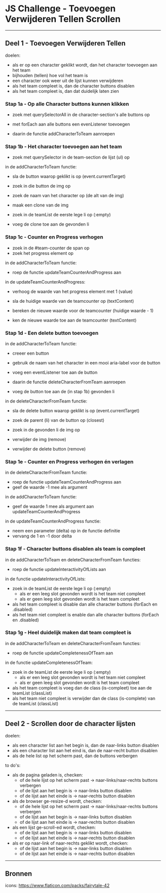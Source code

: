 # JS Challenge - Toevoegen Verwijderen Tellen Scrollen


<hr>


## Deel 1 - Toevoegen Verwijderen Tellen

doelen:
- als er op een character geklikt wordt, dan het character toevoegen aan het team
- bijhouden (tellen) hoe vol het team is
- een character ook weer uit de lijst kunnen verwijderen
- als het team compleet is, dan de character buttons disablen
- als het team compleet is, dan dat duidelijk laten zien


### Stap 1a - Op alle Character buttons kunnen klikken

- zoek met querySelectorAll in de character-section's alle buttons op

- met forEach aan alle buttons een evenListener toevoegen
- daarin de functie addCharacterToTeam aanroepen


### Stap 1b - Het character toevoegen aan het team

- zoek met querySelector in de team-section de lijst (ul) op

in de addCharacterToTeam functie:

- sla de button waarop geklikt is op (event.currentTarget)
- zoek in die button de img op
- zoek de naam van het character op (de alt van de img)
- maak een clone van de img

- zoek in de teamList de eerste lege li op (:empty)
- voeg de clone toe aan de gevonden li


### Stap 1c - Counter en Progress verhogen

- zoek in de #team-counter de span op
- zoek het progress element op

in de addCharacterToTeam functie:

- roep de functie updateTeamCounterAndProgress aan

in de updateTeamCounterAndProgress:

- verhoog de waarde van het progress element met 1 (value)

- sla de huidige waarde van de teamcounter op (textContent)
- bereken de nieuwe waarde voor de teamcounter (huidige waarde - 1)
- ken de nieuwe waarde toe aan de teamcounter (textContent)


### Stap 1d - Een delete button toevoegen

in de addCharacterToTeam functie:

- creeer een button
- gebruik de naam van het character in een mooi aria-label voor de button
- voeg een eventListener toe aan de button
- daarin de functie deleteCharacterFromTeam aanroepen

- voeg de button toe aan de (in stap 1b) gevonden li

in de deleteCharacterFromTeam functie:

- sla de delete button waarop geklikt is op (event.currentTarget)
- zoek de parent (li) van de button op (closest)
- zoek in de gevonden li de img op

- verwijder de img (remove)
- verwijder de delete button (remove)


### Stap 1e - Counter en Progress verhogen én verlagen

in de deleteCharacterFromTeam functie:

- roep de functie updateTeamCounterAndProgress aan
- geef de waarde -1 mee als argument

in de addCharacterToTeam functie:

- geef de waarde 1 mee als argument aan updateTeamCounterAndProgress

in de updateTeamCounterAndProgress functie:

- neem een parameter (delta) op in de functie definitie
- vervang de 1 en -1 door delta


### Stap 1f - Character buttons disablen als team is compleet

in de addCharacterToTeam en deleteCharacterFromTeam functies:

- roep de functie updateInteractivityOfLists aan

in de functie updateInteractivityOfLists:

- zoek in de teamList de eerste lege li op (:empty)
  - als er een leeg slot gevonden wordt is het team niet compleet
  - als er geen leeg slot gevonden wordt is het team compleet
- als het team compleet is disable dan alle character buttons (forEach en .disabled)
- als het team niet compleet is enable dan alle character buttons (forEach en .disabled)


### Stap 1g - Heel duidelijk maken dat team compleet is

in de addCharacterToTeam en deleteCharacterFromTeam functies:

- roep de functie updateCompletenessOfTeam aan

in de functie updateCompletenessOfTeam:

- zoek in de teamList de eerste lege li op (:empty)
  - als er een leeg slot gevonden wordt is het team niet compleet
  - als er geen leeg slot gevonden wordt is het team compleet
- als het team compleet is voeg dan de class (is-compleet) toe aan de teamList (classList)
- als het team niet compleet is verwijder dan de class (is-complete) van de teamList (classList)


<hr>


## Deel 2 - Scrollen door de character lijsten

doelen:
- als een character list aan het begin is, dan de naar-links button disablen
- als een character list aan het eind is, dan de naar-recht button disablen
- als de hele list op het scherm past, dan de buttons verbergen


to do's:
- als de pagina geladen is, checken:
  - of de hele lijst op het scherm past → naar-links/naar-rechts buttons verbergen
  - of de lijst aan het begin is → naar-links button disablen
  - of de lijst aan het einde is → naar-rechts button disablen
- als de browser ge-resize-d wordt, checken:
  - of de hele lijst op het scherm past → naar-links/naar-rechts buttons verbergen
  - of de lijst aan het begin is → naar-links button disablen
  - of de lijst aan het einde is → naar-rechts button disablen
- als een lijst ge-scroll-ed wordt, checken:
  - of de lijst aan het begin is → naar-links button disablen
  - of de lijst aan het einde is → naar-rechts button disablen
- als er op naar-link of naar-rechts geklikt wordt, checken:
  - of de lijst aan het begin is → naar-links button disablen
  - of de lijst aan het einde is → naar-rechts button disablen


<hr>


## Bronnen

icons: https://www.flaticon.com/packs/fairytale-42

